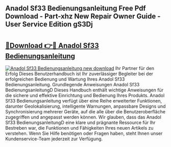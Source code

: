 ## Anadol Sf33 Bedienungsanleitung Free Pdf Download - Part-xhz New Repair Owner Guide - User Service Edition gS3Dj

# <h2><a href="http://df5w817.blite.top/?on=Anadol+Sf33+Bedienungsanleitung">🔗Download 👉🔴 Anadol Sf33 Bedienungsanleitung</a></h2>

[![Anadol Sf33 Bedienungsanleitung new download](https://i.imgur.com/lujVjoI.png)](http://df5w817.blite.top/?on=Anadol+Sf33+Bedienungsanleitung)
Ihr Partner für den Erfolg Dieses Benutzerhandbuch ist Ihr zuverlässiger Begleiter bei der erfolgreichen Bedienung und Wartung Ihres Anadol Sf33 Bedienungsanleitung. Grundlegende Anweisungen Anadol Sf33 BedienungsanleitungD Dieses Handbuch enthält wichtige Anweisungen für die sichere und effektive Einrichtung und Bedienung Ihres Produkts. Anadol Sf33 Bedienungsanleitung verfügt über eine Reihe erweiterter Funktionen, darunter Geolokalisierung, intelligente Warnungen, anpassbare Designs und Synchronisierung mehrerer Geräte, auf die alle über die Benutzeroberfläche zugegriffen und angepasst werden können. Wir glauben, dass das Anadol Sf33 BedienungsanleitungD eine klare und prägnante Ressource für Ihr Bestreben war, die Funktionen und Fähigkeiten Ihres neuen Artikels zu verstehen. Wenn Sie Hilfe benötigen oder Fragen haben, steht Ihnen unser Kundenservice-Team jederzeit zur Verfügung.
